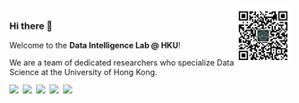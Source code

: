 <img align='right' src='lab_qrcode.jpg' width=20% />

### Hi there 👋
Welcome to the <strong>Data Intelligence Lab @ HKU</strong>!

We are a team of dedicated researchers who specialize Data Science at the University of Hong Kong. 

<a href='https://sites.google.com/view/chaoh/'><img src='https://img.shields.io/badge/Home-Page-green' /></a>&nbsp;
<a href='https://scholar.google.com/citations?user=Zkv9FqwAAAAJ&hl=en'><img src='https://img.shields.io/badge/Google-Scholar-blue' /></a>&nbsp;
<a href='https://www.dropbox.com/scl/fi/nx9vamujvfieailwd1840/Official_Account.jpeg?rlkey=45zc8g7wmodmwhratrshiscib&e=1&dl=0'><img src='https://img.shields.io/badge/Open-DataScience-orange' /></a>&nbsp;
<img src='https://img.shields.io/github/stars/hkuds?color=green&style=social' />&nbsp;
<img src='https://img.shields.io/github/followers/hkuds?color=green&style=social' /><!--&nbsp;
<img src="https://badges.pufler.dev/visits/hkuds/hkuds?style=flat-square&color=black&logo=github">&nbsp;
<img src="https://badges.pufler.dev/years/hkuds?style=flat-square&color=black&logo=github">-->
